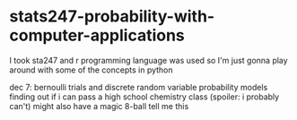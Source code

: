 # stats247-probability-with-computer-applications
I took sta247 and r programming language was used
so I'm just gonna play around with some of the concepts in python

dec 7:
bernoulli trials and discrete random variable probability models
finding out if i can pass a high school chemistry class (spoiler: i probably can't)
might also have a magic 8-ball tell me this